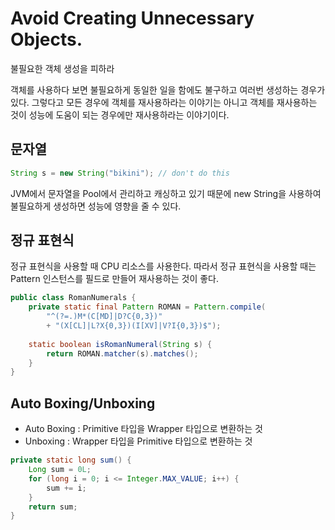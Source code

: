 # Avoid Creating Unnecessary Objects.
불필요한 객체  생성을 피하라

객체를 사용하다 보면 불필요하게 동일한 일을 함에도 불구하고 여러번 생성하는 경우가 있다.
그렇다고 모든 경우에 객체를 재사용하라는 이야기는 아니고 객체를 재사용하는 것이 성능에 도움이 되는 경우에만 재사용하라는 이야기이다.

## 문자열
```java
String s = new String("bikini"); // don't do this
```
JVM에서 문자열을 Pool에서 관리하고 캐싱하고 있기 때문에 new String을 사용하여 불필요하게 생성하면 성능에 영향을 줄 수 있다.

## 정규 표현식
정규 표현식을 사용할 때 CPU 리소스를 사용한다. 따라서 정규 표현식을 사용할 때는 Pattern 인스턴스를 필드로 만들어 재사용하는 것이 좋다.
```java
public class RomanNumerals {
    private static final Pattern ROMAN = Pattern.compile(
        "^(?=.)M*(C[MD]|D?C{0,3})"
        + "(X[CL]|L?X{0,3})(I[XV]|V?I{0,3})$");
    
    static boolean isRomanNumeral(String s) {
        return ROMAN.matcher(s).matches();
    }
}
```

## Auto Boxing/Unboxing
- Auto Boxing : Primitive 타입을 Wrapper 타입으로 변환하는 것
- Unboxing : Wrapper 타입을 Primitive 타입으로 변환하는 것
```java
private static long sum() {
    Long sum = 0L;
    for (long i = 0; i <= Integer.MAX_VALUE; i++) {
        sum += i;
    }
    return sum;
}
```
